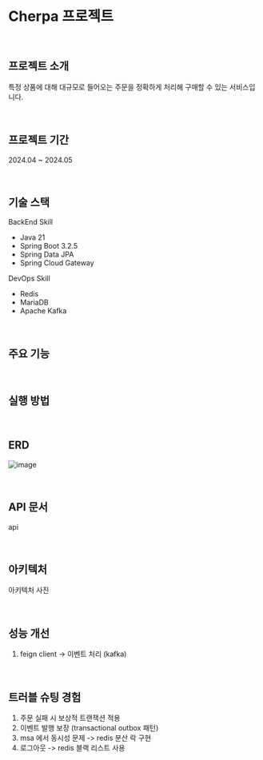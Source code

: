 # Cherpa 프로젝트

<br>

## 프로젝트 소개
특정 상품에 대해 대규모로 들어오는 주문을 정확하게 처리해 구매할 수 있는 서비스입니다.

<br>

## 프로젝트 기간
2024.04 ~ 2024.05

<br>


## 기술 스택

BackEnd Skill
- Java 21
- Spring Boot 3.2.5
- Spring Data JPA
- Spring Cloud Gateway

DevOps Skill
- Redis
- MariaDB
- Apache Kafka

<br>

## 주요 기능

<br>


## 실행 방법


<br>


## ERD
![image](https://github.com/youhobin/Cherpa/assets/111469930/83a3e180-546e-4ddd-b504-d105115b5c1b)


<br>


## API 문서
api

<br>


## 아키텍처
아키텍처 사진

<br>


## 성능 개선
1. feign client -> 이벤트 처리 (kafka)


<br>


## 트러블 슈팅 경험
1. 주문 실패 시 보상적 트랜잭션 적용
2. 이벤트 발행 보장 (transactional outbox 패턴)
3. msa 에서 동시성 문제 -> redis 분산 락 구현
4. 로그아웃 -> redis 블랙 리스트 사용

<br>



